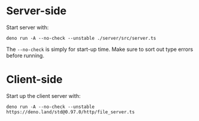 # Server-side

Start server with:

`deno run -A --no-check --unstable ./server/src/server.ts`

The `--no-check` is simply for start-up time. Make sure to sort out type errors before running.

# Client-side

Start up the client server with:

`deno run -A --no-check --unstable https://deno.land/std@0.97.0/http/file_server.ts`

